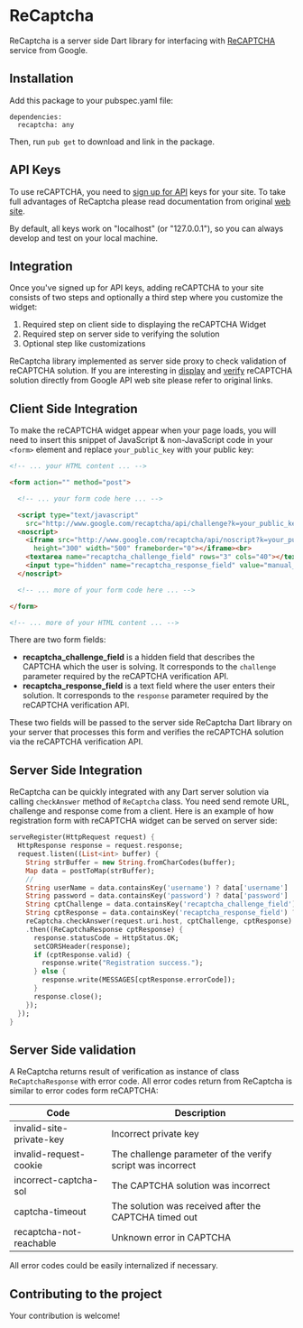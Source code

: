 ReCaptcha
=========

ReCaptcha is a server side Dart library for interfacing with [ReCAPTCHA](https://developers.google.com/recaptcha) service from Google.

Installation
------------

Add this package to your pubspec.yaml file:

    dependencies:
      recaptcha: any

Then, run `pub get` to download and link in the package.

API Keys
--------

To use reCAPTCHA, you need to [sign up for API](http://www.google.com/recaptcha/admin#whyrecaptcha) keys for your site. To take full advantages of ReCaptcha please read documentation from original [web site](https://developers.google.com/recaptcha).

By default, all keys work on "localhost" (or "127.0.0.1"), so you can always develop and test on your local machine.


Integration
-----------

Once you've signed up for API keys, adding reCAPTCHA to your site consists of two steps and optionally a third step where you customize the widget:

1. Required step on client side to displaying the reCAPTCHA Widget
2. Required step on server side to verifying the solution
3. Optional step like customizations

ReCaptcha library implemented as server side proxy to check validation of reCAPTCHA solution. If you are interesting in [display](https://developers.google.com/recaptcha/docs/display) and [verify](https://developers.google.com/recaptcha/docs/verify) reCAPTCHA solution directly from Google API web site please refer to original links. 

Client Side Integration
-----------------------

To make the reCAPTCHA widget appear when your page loads, you will need to insert this snippet of JavaScript & non-JavaScript code in your `<form>` element and replace `your_public_key` with your public key:

```html
<!-- ... your HTML content ... -->

<form action="" method="post">

  <!-- ... your form code here ... -->

  <script type="text/javascript" 
    src="http://www.google.com/recaptcha/api/challenge?k=your_public_key"></script>
  <noscript>
    <iframe src="http://www.google.com/recaptcha/api/noscript?k=your_public_key" 
      height="300" width="500" frameborder="0"></iframe><br>
    <textarea name="recaptcha_challenge_field" rows="3" cols="40"></textarea>
    <input type="hidden" name="recaptcha_response_field" value="manual_challenge">
  </noscript>

  <!-- ... more of your form code here ... -->

</form>

<!-- ... more of your HTML content ... -->
```

There are two form fields:

- **recaptcha_challenge_field** is a hidden field that describes the CAPTCHA which the user is solving. It corresponds to the `challenge` parameter required by the reCAPTCHA verification API.
- **recaptcha_response_field** is a text field where the user enters their solution. It corresponds to the `response` parameter required by the reCAPTCHA verification API.

These two fields will be passed to the server side ReCaptcha Dart library on your server that processes this form and verifies the reCAPTCHA solution via the reCAPTCHA verification API.

Server Side Integration
-----------------------

ReCaptcha can be quickly integrated with any Dart server solution via calling `checkAnswer` method of `ReCaptcha` class. You need send remote URL, challenge and response come from a client. 
Here is an example of how registration form with reCAPTCHA widget can be served on server side:

```dart
serveRegister(HttpRequest request) {
  HttpResponse response = request.response;
  request.listen((List<int> buffer) {
    String strBuffer = new String.fromCharCodes(buffer);
    Map data = postToMap(strBuffer);
    //
    String userName = data.containsKey('username') ? data['username'] : '';
    String password = data.containsKey('password') ? data['password'] : '';
    String cptChallenge = data.containsKey('recaptcha_challenge_field') ? data['recaptcha_challenge_field'] : '';
    String cptResponse = data.containsKey('recaptcha_response_field') ? data['recaptcha_response_field'] : '';
    reCaptcha.checkAnswer(request.uri.host, cptChallenge, cptResponse)
    .then((ReCaptchaResponse cptResponse) {
      response.statusCode = HttpStatus.OK;
      setCORSHeader(response);
      if (cptResponse.valid) {
        response.write("Registration success.");
      } else {
        response.write(MESSAGES[cptResponse.errorCode]);
      }
      response.close();
    });
  });
}
```

Server Side validation
----------------------

A ReCaptcha returns result of verification as instance of class `ReCaptchaResponse` with error code. All error codes return from ReCaptcha is similar to error codes form reCAPTCHA:

Code | Description
-----|------------
invalid-site-private-key | Incorrect private key
invalid-request-cookie | The challenge parameter of the verify script was incorrect
incorrect-captcha-sol | The CAPTCHA solution was incorrect
captcha-timeout | The solution was received after the CAPTCHA timed out
recaptcha-not-reachable | Unknown error in CAPTCHA

All error codes could be easily internalized if necessary.

## Contributing to the project

Your contribution is welcome! 

